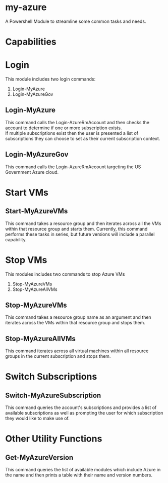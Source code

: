 # my-azure
A Powershell Module to streamline some common tasks and needs.

Capabilities
========
# Login
This module includes two login commands:
1. Login-MyAzure
2. Login-MyAzureGov

## Login-MyAzure
This command calls the Login-AzureRmAccount and then checks the account to determine if one or more subscription exists.  
If multiple subscriptions exist then the user is presented a list of subscriptions they can choose to set as their
current subscription context.

## Login-MyAzureGov
This command calls the Login-AzureRmAccount targeting the US Government Azure cloud.

# Start VMs

## Start-MyAzureVMs
This command takes a resource group and then iterates across all the VMs within that resource group and starts them.  Currently,
this command performs these tasks in series, but future versions will include a parallel capability.

# Stop VMs
This modules includes two commands to stop Azure VMs
1. Stop-MyAzureVMs
2. Stop-MyAzureAllVMs

## Stop-MyAzureVMs
This command takes a resource group name as an argument and then iterates across the VMs within that resource group and stops them.

## Stop-MyAzureAllVMs
This command iterates across all virtual machines within all resource groups in the current subscription and stops them.

# Switch Subscriptions

## Switch-MyAzureSubscription
This command queries the account's subscriptions and provides a list of available subscriptions as well as prompting the user for 
which subscription they would like to make use of.

# Other Utility Functions

## Get-MyAzureVersion
This command queries the list of available modules which include Azure in the name and then prints a table with their name and version numbers.
